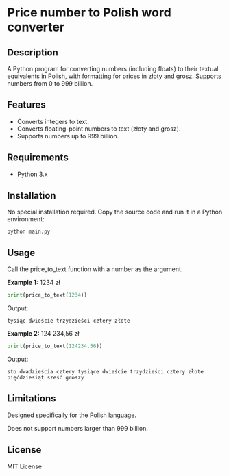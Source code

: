 # Price number to Polish word converter

## Description
A Python program for converting numbers (including floats) to their textual equivalents in Polish, with formatting for prices in złoty and grosz. Supports numbers from 0 to 999 billion.

## Features

- Converts integers to text.
- Converts floating-point numbers to text (złoty and grosz).
- Supports numbers up to 999 billion.

## Requirements
- Python 3.x

## Installation
No special installation required. Copy the source code and run it in a Python environment:

```
python main.py
```

## Usage
Call the price_to_text function with a number as the argument.


**Example 1:** 1234 zł
```python
print(price_to_text(1234))
```
Output:
```
tysiąc dwieście trzydzieści cztery złote
```


**Example 2:** 124 234,56 zł

```python
print(price_to_text(124234.56))
```
Output:
```
sto dwadzieścia cztery tysiące dwieście trzydzieści cztery złote pięćdziesiąt sześć groszy
```

## Limitations

Designed specifically for the Polish language.

Does not support numbers larger than 999 billion.

## License

MIT License
